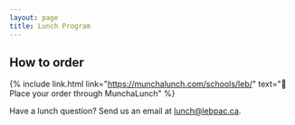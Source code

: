 ```yaml
---
layout: page
title: Lunch Program
---
```


## How to order

{% include link.html link="https://munchalunch.com/schools/leb/" text="🍣 Place your order through MunchaLunch" %}

Have a lunch question? Send us an email at [lunch@lebpac.ca](mailto:lunch@lebpac.ca).

